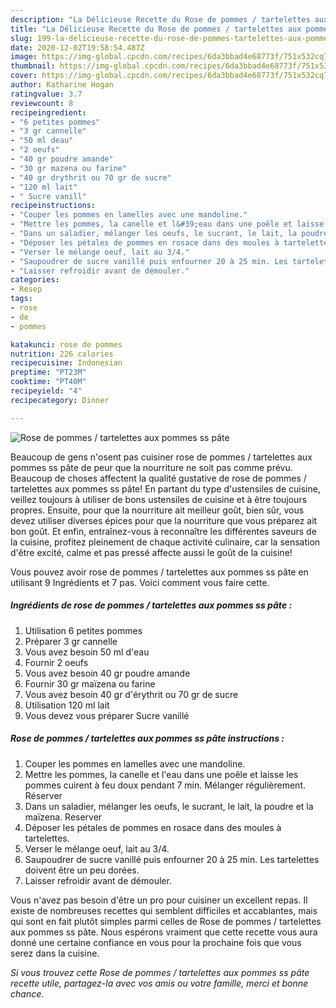 ```yaml
---
description: "La Délicieuse Recette du Rose de pommes / tartelettes aux pommes ss pâte"
title: "La Délicieuse Recette du Rose de pommes / tartelettes aux pommes ss pâte"
slug: 199-la-delicieuse-recette-du-rose-de-pommes-tartelettes-aux-pommes-ss-pate
date: 2020-12-02T19:58:54.487Z
image: https://img-global.cpcdn.com/recipes/6da3bbad4e68773f/751x532cq70/rose-de-pommes-tartelettes-aux-pommes-ss-pate-photo-principale-de-la-recette.jpg
thumbnail: https://img-global.cpcdn.com/recipes/6da3bbad4e68773f/751x532cq70/rose-de-pommes-tartelettes-aux-pommes-ss-pate-photo-principale-de-la-recette.jpg
cover: https://img-global.cpcdn.com/recipes/6da3bbad4e68773f/751x532cq70/rose-de-pommes-tartelettes-aux-pommes-ss-pate-photo-principale-de-la-recette.jpg
author: Katharine Hogan
ratingvalue: 3.7
reviewcount: 8
recipeingredient:
- "6 petites pommes"
- "3 gr cannelle"
- "50 ml deau"
- "2 oeufs"
- "40 gr poudre amande"
- "30 gr mazena ou farine"
- "40 gr drythrit ou 70 gr de sucre"
- "120 ml lait"
- " Sucre vanill"
recipeinstructions:
- "Couper les pommes en lamelles avec une mandoline."
- "Mettre les pommes, la canelle et l&#39;eau dans une poêle et laisse les pommes cuirent à feu doux pendant 7 min. Mélanger régulièrement. Réserver"
- "Dans un saladier, mélanger les oeufs, le sucrant, le lait, la poudre et la maïzena. Reserver"
- "Déposer les pétales de pommes en rosace dans des moules à tartelettes."
- "Verser le mélange oeuf, lait au 3/4."
- "Saupoudrer de sucre vanillé puis enfourner 20 à 25 min. Les tartelettes doivent être un peu dorées."
- "Laisser refroidir avant de démouler."
categories:
- Resep
tags:
- rose
- de
- pommes

katakunci: rose de pommes 
nutrition: 226 calories
recipecuisine: Indonesian
preptime: "PT23M"
cooktime: "PT40M"
recipeyield: "4"
recipecategory: Dinner

---
```



![Rose de pommes / tartelettes aux pommes ss pâte](https://img-global.cpcdn.com/recipes/6da3bbad4e68773f/751x532cq70/rose-de-pommes-tartelettes-aux-pommes-ss-pate-photo-principale-de-la-recette.jpg)

Beaucoup de gens n'osent pas cuisiner rose de pommes / tartelettes aux pommes ss pâte de peur que la nourriture ne soit pas comme prévu. Beaucoup de choses affectent la qualité gustative de rose de pommes / tartelettes aux pommes ss pâte! En partant du type d'ustensiles de cuisine, veillez toujours à utiliser de bons ustensiles de cuisine et à être toujours propres. Ensuite, pour que la nourriture ait meilleur goût, bien sûr, vous devez utiliser diverses épices pour que la nourriture que vous préparez ait bon goût. Et enfin, entraînez-vous à reconnaître les différentes saveurs de la cuisine, profitez pleinement de chaque activité culinaire, car la sensation d'être excité, calme et pas pressé affecte aussi le goût de la cuisine!

<!--inarticleads1-->

Vous pouvez avoir rose de pommes / tartelettes aux pommes ss pâte en utilisant 9 Ingrédients et 7 pas. Voici comment vous faire cette.

##### Ingrédients de rose de pommes / tartelettes aux pommes ss pâte :

1. Utilisation 6 petites pommes
1. Préparer 3 gr cannelle
1. Vous avez besoin 50 ml d&#39;eau
1. Fournir 2 oeufs
1. Vous avez besoin 40 gr poudre amande
1. Fournir 30 gr maïzena ou farine
1. Vous avez besoin 40 gr d&#39;érythrit ou 70 gr de sucre
1. Utilisation 120 ml lait
1. Vous devez vous préparer  Sucre vanillé




<!--inarticleads2-->

##### Rose de pommes / tartelettes aux pommes ss pâte instructions :

1. Couper les pommes en lamelles avec une mandoline.
1. Mettre les pommes, la canelle et l&#39;eau dans une poêle et laisse les pommes cuirent à feu doux pendant 7 min. Mélanger régulièrement. Réserver
1. Dans un saladier, mélanger les oeufs, le sucrant, le lait, la poudre et la maïzena. Reserver
1. Déposer les pétales de pommes en rosace dans des moules à tartelettes.
1. Verser le mélange oeuf, lait au 3/4.
1. Saupoudrer de sucre vanillé puis enfourner 20 à 25 min. Les tartelettes doivent être un peu dorées.
1. Laisser refroidir avant de démouler.




<!--inarticleads1-->

<p>
Vous n'avez pas besoin d'être un pro pour cuisiner un excellent repas. Il existe de nombreuses recettes qui semblent difficiles et accablantes, mais qui sont en fait plutôt simples parmi celles de Rose de pommes / tartelettes aux pommes ss pâte. Nous espérons vraiment que cette recette vous aura donné une certaine confiance en vous pour la prochaine fois que vous serez dans la cuisine.
</p>

<p>
<i>Si vous trouvez cette Rose de pommes / tartelettes aux pommes ss pâte recette utile, partagez-la avec vos amis ou votre famille, merci et bonne chance.</i>
</p>
